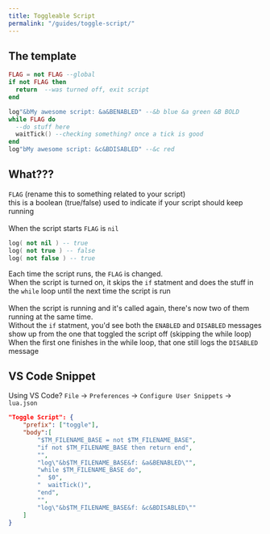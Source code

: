 ```yaml
---
title: Toggleable Script
permalink: "/guides/toggle-script/"
---
```


## The template
```lua
FLAG = not FLAG --global
if not FLAG then
  return  --was turned off, exit script
end

log"&bMy awesome script: &a&BENABLED" --&b blue &a green &B BOLD
while FLAG do
  --do stuff here
  waitTick() --checking something? once a tick is good
end
log"bMy awesome script: &c&BDISABLED" --&c red
```

## What???

`FLAG` (rename this to something related to your script)<br>
this is a boolean (true/false) used to indicate if your script should keep running<br>
<br>
When the script starts `FLAG` is `nil`
```lua
log( not nil ) -- true
log( not true ) -- false
log( not false ) -- true
```
Each time the script runs, the `FLAG` is changed.<br>
When the script is turned on, it skips the `if` statment and does the stuff in the `while` loop until the next time the script is run<br>
<br>
When the script is running and it's called again, there's now two of them running at the same time. <br>
Without the `if` statment, you'd see both the `ENABLED` and `DISABLED` messages show up from the one that toggled the script off (skipping the while loop)<br>
When the first one finishes in the while loop, that one still logs the `DISABLED` message

## VS Code Snippet
Using VS Code?
`File` → `Preferences` → `Configure User Snippets` → `lua.json`
```json
"Toggle Script": {
	"prefix": ["toggle"],
	"body":[
        "$TM_FILENAME_BASE = not $TM_FILENAME_BASE",
        "if not $TM_FILENAME_BASE then return end",
        "",
        "log\"&b$TM_FILENAME_BASE&f: &a&BENABLED\"",
        "while $TM_FILENAME_BASE do",
        "  $0",
        "  waitTick()",
        "end",
        "",
        "log\"&b$TM_FILENAME_BASE&f: &c&BDISABLED\""
    ]
}
```
